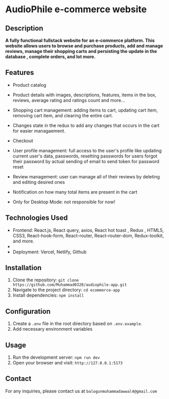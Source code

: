 # AudioPhile e-commerce website

## Description

**A fully functional fullstack website for an e-commerce platform. This website allows users to browse and purchase products, add and manage reviews, manage their shopping carts and persisting the update in the database , complete orders, and lot more.**

## Features

- Product catalog
- Product details with images, descriptions, features, items in the box, reviews, average rating and ratings count and more...
- Shopping cart management: adding items to cart, updating cart item, removing cart item, and clearing the entire cart.
- Changes state in the redux to add any changes that occurs in the cart for easier managaement.
- Checkout
- User profile management: full access to the user's profile like updating current user's data, passwords, resetting passwords for users forgot their password by actual sending of email to send token for password reset
- Review management: user can manage all of their reviews by deleting and editing desired ones

- Notification on how many total items are present in the cart
- Only for Desktop Mode: not responsible for now!

## Technologies Used

- Frontend: React.js, React query, axios, React hot toast , Redux , HTML5, CSS3, React-hook-form, React-router, React-router-dom, Redux-toolkit, and more.
-
- Deployment: Vercel, Netlify, Github

## Installation

1. Clone the repository: `git clone https://github.com/Muhammad0320/audiophile-app.git`
2. Navigate to the project directory: `cd ecommerce-app`
3. Install dependencies: `npm install`

## Configuration

1. Create a `.env` file in the root directory based on `.env.example`.
2. Add necessary environment variables

## Usage

1. Run the development server: `npm run dev`
2. Open your browser and visit: `http://127.0.0.1:5173`

## Contact

For any inquiries, please contact us at `balogunmuhammadawwal4@gmail.com`
